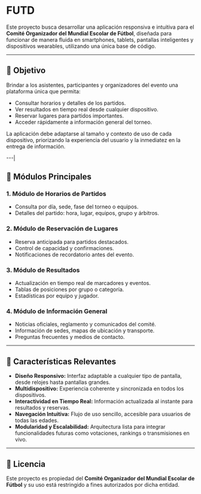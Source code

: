 # FUTD

Este proyecto busca desarrollar una aplicación responsiva e intuitiva para el **Comité Organizador del Mundial Escolar de Fútbol**, diseñada para funcionar de manera fluida en smartphones, tablets, pantallas inteligentes y dispositivos wearables, utilizando una única base de código.

---

## 🎯 Objetivo

Brindar a los asistentes, participantes y organizadores del evento una plataforma única que permita:

- Consultar horarios y detalles de los partidos.
- Ver resultados en tiempo real desde cualquier dispositivo.
- Reservar lugares para partidos importantes.
- Acceder rápidamente a información general del torneo.

La aplicación debe adaptarse al tamaño y contexto de uso de cada dispositivo, priorizando la experiencia del usuario y la inmediatez en la entrega de información.

---|

## 🧩 Módulos Principales

### 1. Módulo de Horarios de Partidos
- Consulta por día, sede, fase del torneo o equipos.
- Detalles del partido: hora, lugar, equipos, grupo y árbitros.

### 2. Módulo de Reservación de Lugares
- Reserva anticipada para partidos destacados.
- Control de capacidad y confirmaciones.
- Notificaciones de recordatorio antes del evento.

### 3. Módulo de Resultados
- Actualización en tiempo real de marcadores y eventos.
- Tablas de posiciones por grupo o categoría.
- Estadísticas por equipo y jugador.

### 4. Módulo de Información General
- Noticias oficiales, reglamento y comunicados del comité.
- Información de sedes, mapas de ubicación y transporte.
- Preguntas frecuentes y medios de contacto.

---

## 📌 Características Relevantes

- **Diseño Responsivo:** Interfaz adaptable a cualquier tipo de pantalla, desde relojes hasta pantallas grandes.
- **Multidispositivo:** Experiencia coherente y sincronizada en todos los dispositivos.
- **Interactividad en Tiempo Real:** Información actualizada al instante para resultados y reservas.
- **Navegación Intuitiva:** Flujo de uso sencillo, accesible para usuarios de todas las edades.
- **Modularidad y Escalabilidad:** Arquitectura lista para integrar funcionalidades futuras como votaciones, rankings o transmisiones en vivo.

---

## 📄 Licencia

Este proyecto es propiedad del **Comité Organizador del Mundial Escolar de Fútbol** y su uso está restringido a fines autorizados por dicha entidad.
